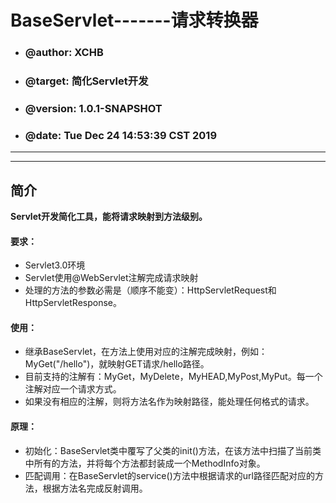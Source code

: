 <h1>BaseServlet-------请求转换器</h1>
<ul>
	<li><h3>@author: XCHB</h3></li>
	<li><h3>@target: 简化Servlet开发</h3></li>
	<li><h3>@version: 1.0.1-SNAPSHOT</h3></li>
	<li><h3>@date: Tue Dec 24 14:53:39 CST 2019</h3></li>
</ul><hr/><hr/>

<h2>简介</h2>
<b>Servlet开发简化工具，能将请求映射到方法级别。</b>
<br/>
<h4>要求：</h4>
	<ul>
		<li>Servlet3.0环境</li>
		<li>Servlet使用@WebServlet注解完成请求映射</li>
		<li>处理的方法的参数必需是（顺序不能变）：HttpServletRequest和 HttpServletResponse。</li>
	</ul>
<h4>使用：</h4>
	<ul>
		<li>继承BaseServlet，在方法上使用对应的注解完成映射，例如：MyGet("/hello")，就映射GET请求/hello路径。</li>
		<li>目前支持的注解有：MyGet，MyDelete，MyHEAD,MyPost,MyPut。每一个注解对应一个请求方式。</li>
		<li>如果没有相应的注解，则将方法名作为映射路径，能处理任何格式的请求。</li>
	</ul>
<h4>原理：</h4>
	<ul>
		<li>初始化：BaseServlet类中覆写了父类的init()方法，在该方法中扫描了当前类中所有的方法，并将每个方法都封装成一个MethodInfo对象。</li>
		<li>匹配调用：在BaseServlet的service()方法中根据请求的url路径匹配对应的方法，根据方法名完成反射调用。</li>
	</ul>
